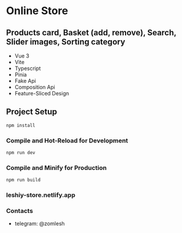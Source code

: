 # Online Store
## Products card, Basket (add, remove), Search, Slider images, Sorting category 

- Vue 3
- Vite
- Typescript
- Pinia
- Fake Api
- Composition Api
- Feature-Sliced Design

## Project Setup

```sh
npm install
```

### Compile and Hot-Reload for Development

```sh
npm run dev
```

### Compile and Minify for Production

```sh
npm run build
```
### leshiy-store.netlify.app

### Contacts

- telegram: @zomlesh